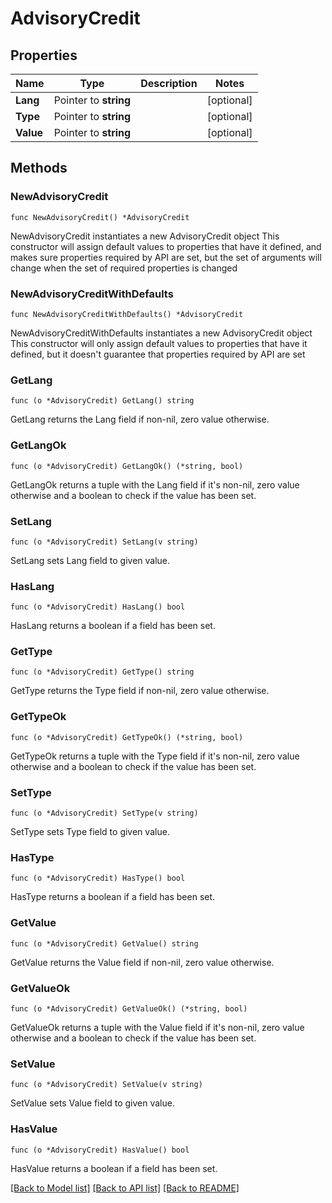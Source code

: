 # AdvisoryCredit

## Properties

Name | Type | Description | Notes
------------ | ------------- | ------------- | -------------
**Lang** | Pointer to **string** |  | [optional] 
**Type** | Pointer to **string** |  | [optional] 
**Value** | Pointer to **string** |  | [optional] 

## Methods

### NewAdvisoryCredit

`func NewAdvisoryCredit() *AdvisoryCredit`

NewAdvisoryCredit instantiates a new AdvisoryCredit object
This constructor will assign default values to properties that have it defined,
and makes sure properties required by API are set, but the set of arguments
will change when the set of required properties is changed

### NewAdvisoryCreditWithDefaults

`func NewAdvisoryCreditWithDefaults() *AdvisoryCredit`

NewAdvisoryCreditWithDefaults instantiates a new AdvisoryCredit object
This constructor will only assign default values to properties that have it defined,
but it doesn't guarantee that properties required by API are set

### GetLang

`func (o *AdvisoryCredit) GetLang() string`

GetLang returns the Lang field if non-nil, zero value otherwise.

### GetLangOk

`func (o *AdvisoryCredit) GetLangOk() (*string, bool)`

GetLangOk returns a tuple with the Lang field if it's non-nil, zero value otherwise
and a boolean to check if the value has been set.

### SetLang

`func (o *AdvisoryCredit) SetLang(v string)`

SetLang sets Lang field to given value.

### HasLang

`func (o *AdvisoryCredit) HasLang() bool`

HasLang returns a boolean if a field has been set.

### GetType

`func (o *AdvisoryCredit) GetType() string`

GetType returns the Type field if non-nil, zero value otherwise.

### GetTypeOk

`func (o *AdvisoryCredit) GetTypeOk() (*string, bool)`

GetTypeOk returns a tuple with the Type field if it's non-nil, zero value otherwise
and a boolean to check if the value has been set.

### SetType

`func (o *AdvisoryCredit) SetType(v string)`

SetType sets Type field to given value.

### HasType

`func (o *AdvisoryCredit) HasType() bool`

HasType returns a boolean if a field has been set.

### GetValue

`func (o *AdvisoryCredit) GetValue() string`

GetValue returns the Value field if non-nil, zero value otherwise.

### GetValueOk

`func (o *AdvisoryCredit) GetValueOk() (*string, bool)`

GetValueOk returns a tuple with the Value field if it's non-nil, zero value otherwise
and a boolean to check if the value has been set.

### SetValue

`func (o *AdvisoryCredit) SetValue(v string)`

SetValue sets Value field to given value.

### HasValue

`func (o *AdvisoryCredit) HasValue() bool`

HasValue returns a boolean if a field has been set.


[[Back to Model list]](../README.md#documentation-for-models) [[Back to API list]](../README.md#documentation-for-api-endpoints) [[Back to README]](../README.md)


